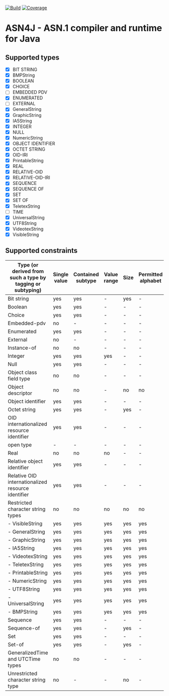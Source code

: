 [![Build](https://github.com/eskaton/asn4j/actions/workflows/build.yaml/badge.svg)](https://github.com/eskaton/asn4j/actions/workflows/build.yaml) [![Coverage](https://sonarcloud.io/api/project_badges/measure?project=eskaton_asn4j&metric=coverage)](https://sonarcloud.io/dashboard?id=eskaton_asn4j)

ASN4J - ASN.1 compiler and runtime for Java
========

## Supported types

- [x] BIT STRING
- [x] BMPString
- [x] BOOLEAN
- [x] CHOICE 
- [ ] EMBEDDED PDV
- [x] ENUMERATED
- [ ] EXTERNAL
- [x] GeneralString
- [x] GraphicString
- [x] IA5String
- [x] INTEGER
- [x] NULL
- [x] NumericString
- [x] OBJECT IDENTIFIER
- [x] OCTET STRING
- [x] OID-IRI
- [x] PrintableString
- [x] REAL
- [x] RELATIVE-OID
- [x] RELATIVE-OID-IRI
- [x] SEQUENCE
- [x] SEQUENCE OF 
- [x] SET
- [x] SET OF 
- [x] TeletexString
- [ ] TIME
- [x] UniversalString
- [x] UTF8String
- [x] VideotexString
- [x] VisibleString

## Supported constraints

| Type (or derived from such a type by tagging or subtyping) | Single value | Contained<br>subtype | Value<br>range | Size | Permitted<br>alphabet | Type<br>constraint | Inner<br>constraint<br>subtyping | Pattern<br>constraint |
|----------------------------------------------------|--------|-----------|-------|------|-----------|------------|------------|------------|
| Bit string                                         | yes    | yes       | -     | yes  | -         | -          | -          | -          |
| Boolean                                            | yes    | yes       | -     | -    | -         | -          | -          | -          |
| Choice                                             | yes    | yes       | -     | -    | -         | -          | yes        | -          |
| Embedded-pdv                                       | no     | -         | -     | -    | -         | -          | no         | -          |
| Enumerated                                         | yes    | yes       | -     | -    | -         | -          | -          | -          |
| External                                           | no     | -         | -     | -    | -         | -          | no         | -          |
| Instance-of                                        | no     | no        | -     | -    | -         | -          | no         | -          |
| Integer                                            | yes    | yes       | yes   | -    | -         | -          | -          | -          |
| Null                                               | yes    | yes       | -     | -    | -         | -          | -          | -          |
| Object class field type                            | no     | no        | -     | -    | -         | -          | -          | -          |
| Object descriptor                                  | no     | no        | -     | no   | no        | -          | -          | -          |
| Object identifier                                  | yes    | yes       | -     | -    | -         | -          | -          | -          |
| Octet string                                       | yes    | yes       | -     | yes  | -         | -          | -          | -          |
| OID internationalized resource identifier          | yes    | yes       | -     | -    | -         | -          | -          | -          |
| open type                                          | -      | -         | -     | -    | -         | no         | -          | -          |
| Real                                               | no     | no        | no    | -    | -         | -          | no         | -          |
| Relative object identifier                         | yes    | yes       | -     | -    | -         | -          | -          | -          |
| Relative OID internationalized resource identifier | yes    | yes       | -     | -    | -         | -          | -          | -          |
| Restricted character string types                  | no     | no        | no    | no   | no        | -          | -          | no         |
| - VisibleString                                    | yes    | yes       | yes   | yes  | yes       | -          | -          | no         |
| - GeneralString                                    | yes    | yes       | yes   | yes  | yes       | -          | -          | no         |
| - GraphicString                                    | yes    | yes       | yes   | yes  | yes       | -          | -          | no         |
| - IA5String                                        | yes    | yes       | yes   | yes  | yes       | -          | -          | no         |
| - VideotexString                                   | yes    | yes       | yes   | yes  | yes       | -          | -          | no         |
| - TeletexString                                    | yes    | yes       | yes   | yes  | yes       | -          | -          | no         |
| - PrintableString                                  | yes    | yes       | yes   | yes  | yes       | -          | -          | no         |
| - NumericString                                    | yes    | yes       | yes   | yes  | yes       | -          | -          | no         |
| - UTF8String                                       | yes    | yes       | yes   | yes  | yes       | -          | -          | no         |
| - UniversalString                                  | yes    | yes       | yes   | yes  | yes       | -          | -          | no         |
| - BMPString                                        | yes    | yes       | yes   | yes  | yes       | -          | -          | no         |
| Sequence                                           | yes    | yes       | -     | -    | -         | -          | yes        | -          |
| Sequence-of                                        | yes    | yes       | -     | yes  | -         | -          | yes        | -          |
| Set                                                | yes    | yes       | -     | -    | -         | -          | yes        | -          |
| Set-of                                             | yes    | yes       | -     | yes  | -         | -          | yes        | -          |
| GeneralizedTime and UTCTime types                  | no     | no        | -     | -    | -         | -          | -          | -          |
| Unrestricted character string type                 | no     | -         | -     | no   | -         | -          | no         | -          |
